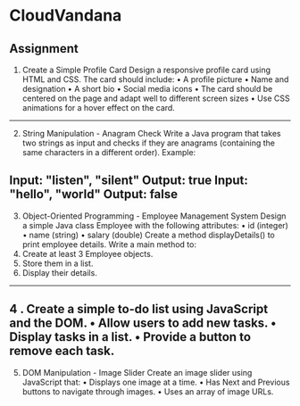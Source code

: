 # CloudVandana

Assignment 
---
1. Create a Simple Profile Card 
Design a responsive profile card using HTML and CSS. The card should include: 
• A profile picture 
• Name and designation 
• A short bio 
• Social media icons 
• The card should be centered on the page and adapt well to different screen sizes 
• Use CSS animations for a hover effect on the card.
---
2. String Manipulation - Anagram Check 
Write a Java program that takes two strings as input and checks if they are anagrams 
(containing the same characters in a different order). 
Example: 
 
Input: "listen", "silent" 
Output: true 
Input: "hello", "world" 
Output: false
---
3. Object-Oriented Programming - Employee Management System 
Design a simple Java class Employee with the following attributes: 
• id (integer) 
• name (string) 
• salary (double) 
Create a method displayDetails() to print employee details. 
Write a main method to: 
1. Create at least 3 Employee objects. 
2. Store them in a list. 
3. Display their details.
---
4 . Create a simple to-do list using JavaScript and the DOM. 
• Allow users to add new tasks. 
• Display tasks in a list. 
• Provide a button to remove each task. 
---
5. DOM Manipulation - Image Slider 
Create an image slider using JavaScript that: 
• Displays one image at a time. 
• Has Next and Previous buttons to navigate through images. 
• Uses an array of image URLs.
